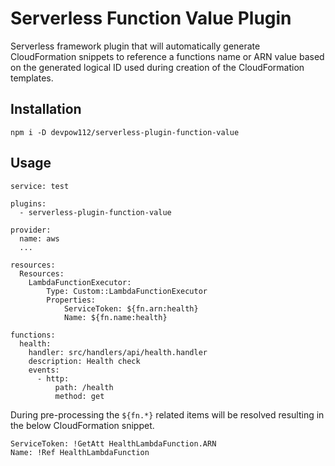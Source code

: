 # Serverless Function Value Plugin

Serverless framework plugin that will automatically generate CloudFormation
snippets to reference a functions name or ARN value based on the generated
logical ID used during creation of the CloudFormation templates.

## Installation

```
npm i -D devpow112/serverless-plugin-function-value
```

## Usage

```
service: test

plugins:
  - serverless-plugin-function-value

provider:
  name: aws
  ...

resources:
  Resources:
    LambdaFunctionExecutor:
        Type: Custom::LambdaFunctionExecutor
        Properties:
            ServiceToken: ${fn.arn:health}
            Name: ${fn.name:health}

functions:
  health:
    handler: src/handlers/api/health.handler
    description: Health check
    events:
      - http:
          path: /health
          method: get
```

During pre-processing the `${fn.*}` related items will be resolved resulting in
the below CloudFormation snippet.

```
ServiceToken: !GetAtt HealthLambdaFunction.ARN
Name: !Ref HealthLambdaFunction
```
